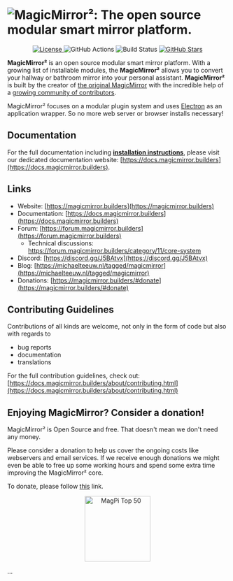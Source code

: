 # ![MagicMirror²: The open source modular smart mirror platform.](.github/header.png)

<p style="text-align: center">
  <a href="https://choosealicense.com/licenses/mit">
  <img src="https://img.shields.io/badge/license-MIT-blue.svg" alt="License">
 </a>
 <img src="https://img.shields.io/github/actions/workflow/status/magicmirrororg/magicmirror/automated-tests.yaml" alt="GitHub Actions">
 <img src="https://img.shields.io/github/check-runs/magicmirrororg/magicmirror/master" alt="Build Status">
 <a href="https://github.com/MagicMirrorOrg/MagicMirror">
  <img src="https://img.shields.io/github/stars/magicmirrororg/magicmirror?style=social" alt="GitHub Stars">
 </a>
</p>

**MagicMirror²** is an open source modular smart mirror platform. With a growing list of installable modules, the **MagicMirror²** allows you to convert your hallway or bathroom mirror into your personal assistant. **MagicMirror²** is built by the creator of [the original MagicMirror](https://michaelteeuw.nl/tagged/magicmirror) with the incredible help of a [growing community of contributors](https://github.com/MagicMirrorOrg/MagicMirror/graphs/contributors).

MagicMirror² focuses on a modular plugin system and uses [Electron](https://www.electronjs.org/) as an application wrapper. So no more web server or browser installs necessary!

## Documentation

For the full documentation including **[installation instructions](https://docs.magicmirror.builders/getting-started/installation.html)**, please visit our dedicated documentation website: [https://docs.magicmirror.builders](https://docs.magicmirror.builders).

## Links

- Website: [https://magicmirror.builders](https://magicmirror.builders)
- Documentation: [https://docs.magicmirror.builders](https://docs.magicmirror.builders)
- Forum: [https://forum.magicmirror.builders](https://forum.magicmirror.builders)
  - Technical discussions: <https://forum.magicmirror.builders/category/11/core-system>
- Discord: [https://discord.gg/J5BAtvx](https://discord.gg/J5BAtvx)
- Blog: [https://michaelteeuw.nl/tagged/magicmirror](https://michaelteeuw.nl/tagged/magicmirror)
- Donations: [https://magicmirror.builders/#donate](https://magicmirror.builders/#donate)

## Contributing Guidelines

Contributions of all kinds are welcome, not only in the form of code but also with regards to

- bug reports
- documentation
- translations

For the full contribution guidelines, check out: [https://docs.magicmirror.builders/about/contributing.html](https://docs.magicmirror.builders/about/contributing.html)

## Enjoying MagicMirror? Consider a donation!

MagicMirror² is Open Source and free. That doesn't mean we don't need any money.

Please consider a donation to help us cover the ongoing costs like webservers and email services.
If we receive enough donations we might even be able to free up some working hours and spend some extra time improving the MagicMirror² core.

To donate, please follow [this](https://www.paypal.com/cgi-bin/webscr?cmd=_s-xclick&hosted_button_id=G5D8E9MR5DTD2&source=url) link.

<p style="text-align: center">
  <a href="https://forum.magicmirror.builders/topic/728/magicmirror-is-voted-number-1-in-the-magpi-top-50"><img src="https://magicmirror.builders/img/magpi-best-watermark-custom.png" width="150" alt="MagPi Top 50"></a>
</p>
...